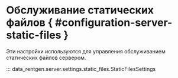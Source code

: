 # Обслуживание статических файлов { #configuration-server-static-files }

Эти настройки используются для управления обслуживанием статических файлов сервером.

::: data_rentgen.server.settings.static_files.StaticFilesSettings
